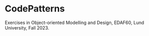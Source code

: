 # CodePatterns
Exercises in Object-oriented Modelling and Design, EDAF60, Lund University, Fall 2023.
